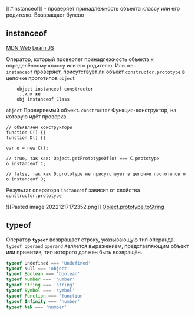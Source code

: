 [[#instanceof]]  - проверяет принадлежность объекта классу или его родителю. Возвращает булево

## instanceof
[MDN Web](https://developer.mozilla.org/ru/docs/Web/JavaScript/Reference/Operators/instanceof)
[Learn JS](https://learn.javascript.ru/instanceof)

Оператор, который проверяет принадлежность объекта к определённому классу или его родителю.
Или же...
`instanceof` проверяет, присутствует ли объект `constructor.prototype` в цепочке прототипов `object`
```
    object instanceof constructor
    ...или же
    obj instanceof Class
```
`object`
Проверяемый объект.
`constructor`
Функция-конструктор, на которую идёт проверка.

```
// объявляем конструкторы
function C() {}
function D() {}

var o = new C();

// true, так как: Object.getPrototypeOf(o) === C.prototype
o instanceof C;

// false, так как D.prototype не присутствует в цепочке прототипов o
o instanceof D;
```
Результат оператора `instanceof` зависит от свойства `constructor.prototype`

![[Pasted image 20221217172352.png]]
[Object.prototype.toString](https://learn.javascript.ru/instanceof#bonus-object-prototype-tostring-vozvraschaet-tip)

## typeof

Оператор **`typeof`** возвращает строку, указывающую тип операнда.
`typeof operand`
`operand` является выражением, представляющим объект или примитив, тип которого должен быть возвращён.
```js
typeof Undefined === 'Undefined'
typeof Null === 'object'
typeof Boolean === 'boolean'
typeof Number === 'number'
typeof String === 'string'
typeof Symbol === 'symbol'
typeof Function === 'function'
typeof Infinity === 'number'
typeof NaN === 'number'




